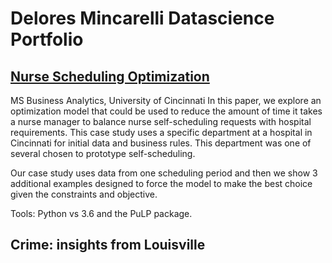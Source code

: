 # Delores Mincarelli Datascience Portfolio

## [Nurse Scheduling Optimization](https://github.com/deloresmincarelli/BusinessAnalyticsProjects/blob/master/NurseOptimization.pdf)
MS Business Analytics, University of Cincinnati
In this paper, we explore an optimization model that could be used to reduce the amount of time it takes a nurse manager to balance nurse self-scheduling requests with hospital requirements. This case study uses a specific department at a hospital in Cincinnati for initial data and business rules. This department was one of several chosen to prototype self-scheduling.

Our case study uses data from one scheduling period and then we show 3 additional examples designed to force the model to make the best choice given the constraints and objective.

Tools:  Python vs 3.6 and the PuLP package.



## Crime: insights from Louisville


